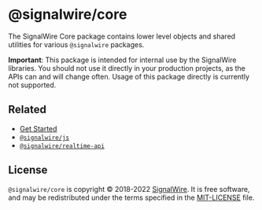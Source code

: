 # @signalwire/core

The SignalWire Core package contains lower level objects and shared utilities for various `@signalwire` packages.

**Important**: This package is intended for internal use by the SignalWire libraries. You should not use it directly in your production projects, as the APIs can and will change often. Usage of this package directly is currently not supported.

## Related

- [Get Started](https://developer.signalwire.com/)
- [`@signalwire/js`](https://www.npmjs.com/package/@signalwire/js)
- [`@signalwire/realtime-api`](https://www.npmjs.com/package/@signalwire/realtime-api)

## License

`@signalwire/core` is copyright © 2018-2022 [SignalWire](http://signalwire.com). It is free software, and may be redistributed under the terms specified in the [MIT-LICENSE](https://github.com/signalwire/signalwire-js/blob/master/LICENSE) file.

